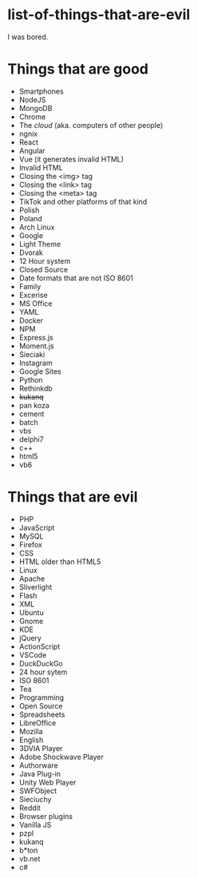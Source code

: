 # list-of-things-that-are-evil
I was bored.


# Things that are good
- Smartphones
- NodeJS
- MongoDB
- Chrome
- The *cloud* (aka. computers of other people)
- ngnix
- React
- Angular
- Vue (it generates invalid HTML)
- Invalid HTML
- Closing the \<img\> tag
- Closing the \<link\> tag
- Closing the \<meta\> tag
- TikTok and other platforms of that kind
- Polish
- Poland
- Arch Linux
- Google
- Light Theme
- Dvorak
- 12 Hour system
- Closed Source
- Date formats that are not ISO 8601
- Family
- Excerise
- MS Office
- YAML
- Docker
- NPM
- Express.js
- Moment.js
- Sieciaki
- Instagram
- Google Sites
- Python
- Rethinkdb
- ~~kukanq~~
- pan koza
- cement
- batch
- vbs
- delphi7
- c++
- html5
- vb6

# Things that are evil
- PHP
- JavaScript
- MySQL
- Firefox
- CSS
- HTML older than HTML5
- Linux
- Apache
- Sliverlight
- Flash
- XML
- Ubuntu
- Gnome
- KDE
- jQuery
- ActionScript
- VSCode
- DuckDuckGo
- 24 hour sytem
- ISO 8601
- Tea
- Programming
- Open Source
- Spreadsheets
- LibreOffice
- Mozilla
- English
- 3DVIA Player
- Adobe Shockwave Player
- Authorware
- Java Plug-in
- Unity Web Player
- SWFObject
- Sieciuchy
- Reddit
- Browser plugins
- Vanilla JS
- pzpl
- kukanq
- b*ton
- vb.net
- c#
